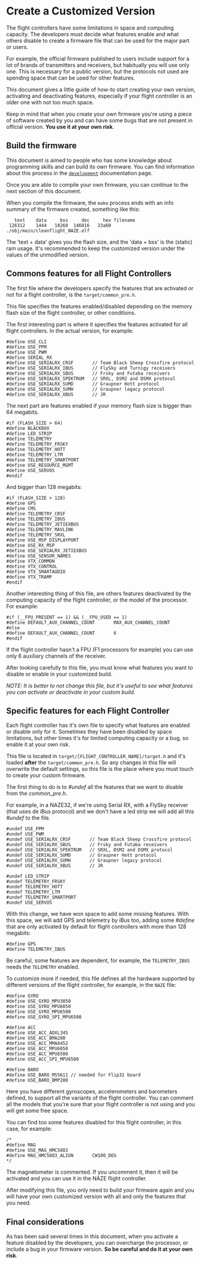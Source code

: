 # Create a Customized Version

The flight controllers have some limitations in space and computing capacity. The developers must decide what features enable and what others disable to create a firmware file that can be used for the major part or users.

For example, the official firmware published to users include support for a lot of brands of transmitters and receivers, but habitually you will use only one. This is necessary for a public version, but the protocols not used are spending space that can be used for other features.

This document gives a little guide of how-to start creating your own version, activating and deactivating features, especially if your flight controller is an older one with not too much space.

Keep in mind that when you create your own firmware you're using a piece of software created by you and can have some bugs that are not present in official version. **You use it at your own risk**.

## Build the firmware

This document is aimed to people who has some knowledge about programming skills and can build its own firmware. You can find information about this process in the [`development`](development/) documentation page.

Once you are able to compile your own firmware, you can continue to the next section of this document.

When you compile the firmware, the `make` process ends with an info summary of the firmware created, something like this:
```
   text    data     bss     dec     hex filename
 126312    1444   18260  146016   23a60 ./obj/main/cleanflight_NAZE.elf
```

The 'text + data' gives you the flash size, and the 'data + bss' is the (static) ram usage. It's recommended to keep the customized version under the values of the unmodified version.

## Commons features for all Flight Controllers

The first file where the developers specify the features that are activated or not for a flight controller, is the `target/common_pre.h`.

This file specifies the features enabled/disabled depending on the memory flash size of the flight controller, or other conditions.

The first interesting part is where it specifies the features activated for all flight controllers. In the actual version, for example:
```
#define USE_CLI
#define USE_PPM
#define USE_PWM
#define SERIAL_RX
#define USE_SERIALRX_CRSF       // Team Black Sheep Crossfire protocol
#define USE_SERIALRX_IBUS       // FlySky and Turnigy receivers
#define USE_SERIALRX_SBUS       // Frsky and Futaba receivers
#define USE_SERIALRX_SPEKTRUM   // SRXL, DSM2 and DSMX protocol
#define USE_SERIALRX_SUMD       // Graupner Hott protocol
#define USE_SERIALRX_SUMH       // Graupner legacy protocol
#define USE_SERIALRX_XBUS       // JR
```

The next part are features enabled if your memory flash size is bigger than 64 megabits.
```
#if (FLASH_SIZE > 64)
#define BLACKBOX
#define LED_STRIP
#define TELEMETRY
#define TELEMETRY_FRSKY
#define TELEMETRY_HOTT
#define TELEMETRY_LTM
#define TELEMETRY_SMARTPORT
#define USE_RESOURCE_MGMT
#define USE_SERVOS
#endif
```

And bigger than 128 megabits:
```
#if (FLASH_SIZE > 128)
#define GPS
#define CMS
#define TELEMETRY_CRSF
#define TELEMETRY_IBUS
#define TELEMETRY_JETIEXBUS
#define TELEMETRY_MAVLINK
#define TELEMETRY_SRXL
#define USE_MSP_DISPLAYPORT
#define USE_RX_MSP
#define USE_SERIALRX_JETIEXBUS
#define USE_SENSOR_NAMES
#define VTX_COMMON
#define VTX_CONTROL
#define VTX_SMARTAUDIO
#define VTX_TRAMP
#endif
```

Another interesting thing of this file, are others features deactivated by the computing capacity of the flight controller, or the model of the processor. For example:
```
#if (__FPU_PRESENT == 1) && (__FPU_USED == 1)
#define DEFAULT_AUX_CHANNEL_COUNT       MAX_AUX_CHANNEL_COUNT
#else
#define DEFAULT_AUX_CHANNEL_COUNT       6
#endif
```
If the flight controller hasn't a FPU (F1 processors for example) you can use only 6 auxiliary channels of the receiver.

After looking carefully to this file, you must know what features you want to disable or enable in your customized build.

*NOTE: It is better to not change this file, but it's useful to see what features you can activate or deactivate in your custom build.*

## Specific features for each Flight Controller

Each flight controller has it's own file to specify what features are enabled or disable only for it. Sometimes they have been disabled by space limitations, but other times it's for limited computing capacity or a bug, so enable it at your own risk. 

This file is located in `target/[FLIGHT_CONTROLLER_NAME]/target.h` and it's loaded **after** the `target/common_pre.h`. So any changes in this file will overwrite the default settings, so this file is the place where you must touch to create your custom firmware.

The first thing to do is to *#undef* all the features that we want to disable from the *common_pre.h*. 

For example, in a NAZE32, if we're using Serial RX, with a FlySky receiver (that uses de iBus protocol) and we don't have a led strip we will add all this *#undef* to the file.

```
#undef USE_PPM
#undef USE_PWM
#undef USE_SERIALRX_CRSF       // Team Black Sheep Crossfire protocol
#undef USE_SERIALRX_SBUS       // Frsky and Futaba receivers
#undef USE_SERIALRX_SPEKTRUM   // SRXL, DSM2 and DSMX protocol
#undef USE_SERIALRX_SUMD       // Graupner Hott protocol
#undef USE_SERIALRX_SUMH       // Graupner legacy protocol
#undef USE_SERIALRX_XBUS       // JR

#undef LED_STRIP
#undef TELEMETRY_FRSKY
#undef TELEMETRY_HOTT
#undef TELEMETRY_LTM
#undef TELEMETRY_SMARTPORT
#undef USE_SERVOS
```

With this change, we have won space to add some missing features. With this space, we will add GPS and telemetry by iBus too, adding some *#define* that are only activated by default for flight controllers with more than 128 megabits:
```
#define GPS
#define TELEMETRY_IBUS
```

Be careful, some features are dependent, for example, the `TELEMETRY_IBUS` needs the `TELEMETRY` enabled.

To customize more if needed, this file defines all the hardware supported by different versions of the flight controller, for example, in the `NAZE` file:
```
#define GYRO
#define USE_GYRO_MPU3050
#define USE_GYRO_MPU6050
#define USE_GYRO_MPU6500
#define USE_GYRO_SPI_MPU6500

#define ACC
#define USE_ACC_ADXL345
#define USE_ACC_BMA280
#define USE_ACC_MMA8452
#define USE_ACC_MPU6050
#define USE_ACC_MPU6500
#define USE_ACC_SPI_MPU6500

#define BARO
#define USE_BARO_MS5611 // needed for Flip32 board
#define USE_BARO_BMP280
```
Here you have different gyroscopes, accelerometers and barometers defined, to support all the variants of the flight controller. You can comment all the models that you're sure that your flight controller is not using and you will get some free space.

You can find too some features disabled for this flight controller, in this case, for example:
```
/*
#define MAG
#define USE_MAG_HMC5883
#define MAG_HMC5883_ALIGN       CW180_DEG
*/
```

The magnetometer is commented.  If you uncomment it, then it will be activated and you can use it in the NAZE flight controller.

After modifying this file, you only need to build your firmware again and you will have your own customized version with all and only the features that you need.

## Final considerations

As has been said several times in this document, when you activate a feature disabled by the developers, you can overcharge the processor, or include a bug in your firmware version. **So be careful and do it at your own risk**.
